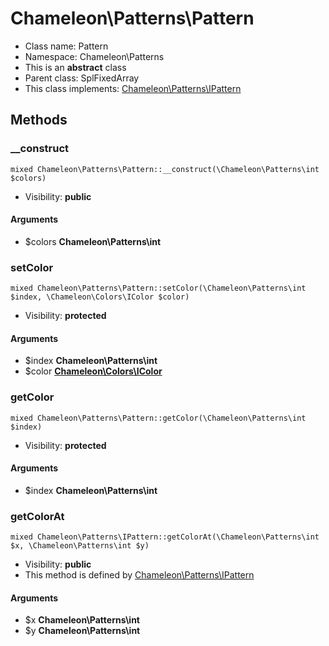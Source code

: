 Chameleon\Patterns\Pattern
===============






* Class name: Pattern
* Namespace: Chameleon\Patterns
* This is an **abstract** class
* Parent class: SplFixedArray
* This class implements: [Chameleon\Patterns\IPattern](Chameleon-Patterns-IPattern.md)






Methods
-------


### __construct

    mixed Chameleon\Patterns\Pattern::__construct(\Chameleon\Patterns\int $colors)





* Visibility: **public**


#### Arguments
* $colors **Chameleon\Patterns\int**



### setColor

    mixed Chameleon\Patterns\Pattern::setColor(\Chameleon\Patterns\int $index, \Chameleon\Colors\IColor $color)





* Visibility: **protected**


#### Arguments
* $index **Chameleon\Patterns\int**
* $color **[Chameleon\Colors\IColor](Chameleon-Colors-IColor.md)**



### getColor

    mixed Chameleon\Patterns\Pattern::getColor(\Chameleon\Patterns\int $index)





* Visibility: **protected**


#### Arguments
* $index **Chameleon\Patterns\int**



### getColorAt

    mixed Chameleon\Patterns\IPattern::getColorAt(\Chameleon\Patterns\int $x, \Chameleon\Patterns\int $y)





* Visibility: **public**
* This method is defined by [Chameleon\Patterns\IPattern](Chameleon-Patterns-IPattern.md)


#### Arguments
* $x **Chameleon\Patterns\int**
* $y **Chameleon\Patterns\int**



